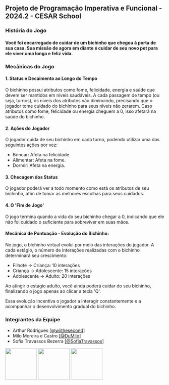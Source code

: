 ## Projeto de Programação Imperativa e Funcional - 2024.2 - CESAR School

<h3>História do Jogo</h3>

#### Você foi encarregado de cuidar de um bichinho que chegou à porta de sua casa. Sua missão de agora em diante é cuidar de seu novo pet para ele viver uma longa e feliz vida.

<h3>Mecânicas do Jogo</h3>

#### 1. Status e Decaimento ao Longo do Tempo

O bichinho possui atributos como fome, felicidade, energia e saúde que devem ser mantidos em níveis saudáveis. A cada passagem de tempo (ou seja, turnos), os níveis dos atributos vão diminuindo, precisando que o jogador tome cuidado do bichinho para seus níveis não zerarem. Caso atributos como fome, felicidade ou energia cheguem a 0, isso afetará na saúde do bichinho.

#### 2. Ações do Jogador

O jogador cuida de seu bichinho em cada turno, podendo utilizar uma das seguintes ações por vez:

- Brincar: Afeta na felicidade.
- Alimentar: Afeta na fome.
- Dormir: Afeta na energia.

#### 3. Checagem dos Status

O jogador poderá ver a todo momento como está os atributos de seu bichinho, afim de tomar as melhores escolhas para seus cuidados.

#### 4. O 'Fim de Jogo'

O jogo termina quando a vida do seu bichinho chegar a 0, indicando que ele não foi cuidado o suficiente para sobreviver em suas mãos.

#### Mecânica de Pontuação - Evolução do Bichinho:

No jogo, o bichinho virtual evolui por meio das interações do jogador. A cada estágio, o número de interações realizadas com o bichinho determinará seu crescimento:

- Filhote → Criança: 10 interações
- Criança → Adolescente: 15 interações
- Adolescente → Adulto: 20 interações

Ao atingir o estágio adulto, você ainda poderá cuidar do seu bichinho, finalizando o jogo apenas ao clicar a tecla 'Q'.

Essa evolução incentiva o jogador a interagir constantemente e a acompanhar o desenvolvimento gradual do bichinho.

<h3>Integrantes da Equipe</h3>

<ul>
<li>Arthur Rodrigues <a href="https://github.com/wiithesecond">[@wiithesecond]</a></li>
<li>Milo Moreira e Castro <a href="https://github.com/DuMilo">[@DuMilo]</a></li> 
<li>Sofia Travassos Bezerra <a href="https://github.com/SofiaTravassos">[@SofiaTravassos]</a></li>
</ul>
<div><img src="https://avatars.githubusercontent.com/u/133171049?v=4" width=100px height=100px>
  <img src="https://avatars.githubusercontent.com/u/132294227?v=4" width=100px height=100px>
  <img src="https://avatars.githubusercontent.com/u/164456593?v=4" width=100px height=100px>  
</div>

